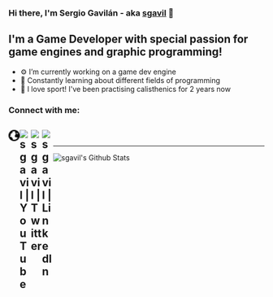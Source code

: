 ### Hi there, I'm Sergio Gavilán - aka [sgavil][website] 👋

## I'm a Game Developer with special passion for game engines and graphic programming!
- ⚙️ I’m currently working on a game dev engine
- 👾 Constantly learning about different fields of programming
- 🏅 I love sport! I've been practising calisthenics for 2 years now

### Connect with me:

[<img align="left" alt="sgavil.com" width="22px" src="https://raw.githubusercontent.com/iconic/open-iconic/master/svg/globe.svg" />][website]
[<img align="left" alt="sgavil | YouTube" width="22px" src="https://cdn.jsdelivr.net/npm/simple-icons@v3/icons/youtube.svg" />][youtube]
[<img align="left" alt="sgavil | Twitter" width="22px" src="https://cdn.jsdelivr.net/npm/simple-icons@v3/icons/twitter.svg" />][twitter]
[<img align="left" alt="sgavil | LinkedIn" width="22px" src="https://cdn.jsdelivr.net/npm/simple-icons@v3/icons/linkedin.svg" />][linkedin]
---

<br />

---


<img align="left" alt="sgavil's Github Stats" src="https://github-readme-stats.vercel.app/api?username=sgavil&show_icons=true&hide_border=true" />


[website]: https://sgavil.github.io/portfolio/
[twitter]: https://twitter.com/sgavil01
[youtube]: https://www.youtube.com/channel/UCmCsp4WkjQT8hVcFfxycOZg?view_as=subscriber
[linkedin]: https://www.linkedin.com/in/sgavil/
